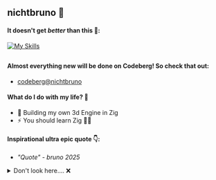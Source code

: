 ## nichtbruno 👾

#### It doesn't get _better_ than this 🤫:
[![My Skills](https://skillicons.dev/icons?i=c,zig,lua,r,latex)](https://skillicons.dev)
##

#### Almost everything new will be done on Codeberg! So check that out:
- [codeberg@nichtbruno](https://codeberg.org/nichtbruno)

#### What do I do with my life? 🤔
- 🔧 Building my own 3d Engine in Zig
- ⚡ You should learn Zig 🫵😎

#### Inspirational ultra epic quote 👇:
- _"Quote" - bruno 2025_

<details>
  <summary>Don't look here.... ❌</summary>

  #### I use vim btw 🗿
</details>
